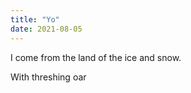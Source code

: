 ```yaml
---
title: "Yo"
date: 2021-08-05
---
```


I come from the land of the ice and snow.

With threshing oar
